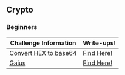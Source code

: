 ## Crypto

### Beginners
| Challenge Information | Write-ups! | 
|-----------------------|------------|
| [Convert HEX to base64](https://github.com/Hacktoberfest-Nepal/Hacktoberfest_CTF/tree/master/Challenges/Crypto/Beginners/Convert%20HEX%20to%20base64) | [Find Here!](https://github.com/Hacktoberfest-Nepal/Hacktoberfest_CTF/tree/master/Writeups/Crypto/Beginners/Convert%20HEX%20to%20base64) |
| [Gaius](https://github.com/Hacktoberfest-Nepal/Hacktoberfest_CTF/tree/master/Challenges/Crypto/Beginners/Gaius) | [Find Here!](https://github.com/Hacktoberfest-Nepal/Hacktoberfest_CTF/tree/master/Writeups/Crypto/Beginners/Gaius) |
